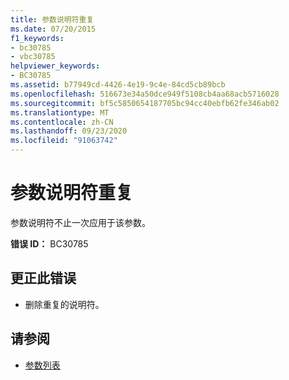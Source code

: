 ```yaml
---
title: 参数说明符重复
ms.date: 07/20/2015
f1_keywords:
- bc30785
- vbc30785
helpviewer_keywords:
- BC30785
ms.assetid: b77949cd-4426-4e19-9c4e-84cd5cb89bcb
ms.openlocfilehash: 516673e34a50dce949f5108cb4aa68acb5716028
ms.sourcegitcommit: bf5c5850654187705bc94cc40ebfb62fe346ab02
ms.translationtype: MT
ms.contentlocale: zh-CN
ms.lasthandoff: 09/23/2020
ms.locfileid: "91063742"
---
```

# <a name="parameter-specifier-is-duplicated"></a>参数说明符重复

参数说明符不止一次应用于该参数。  
  
 **错误 ID：** BC30785  
  
## <a name="to-correct-this-error"></a>更正此错误  
  
- 删除重复的说明符。  
  
## <a name="see-also"></a>请参阅

- [参数列表](../language-reference/statements/parameter-list.md)
